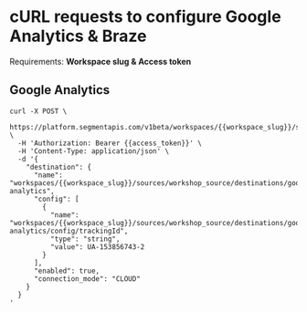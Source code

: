 # cURL requests to configure Google Analytics & Braze


Requirements:
**Workspace slug & Access token**


## Google Analytics
```
curl -X POST \
  https://platform.segmentapis.com/v1beta/workspaces/{{workspace_slug}}/sources/workshop_source/destinations/ \
  -H 'Authorization: Bearer {{access_token}}' \
  -H 'Content-Type: application/json' \
  -d '{
    "destination": {
      "name": "workspaces/{{workspace_slug}}/sources/workshop_source/destinations/google-analytics",
      "config": [
        {
          "name": "workspaces/{{workspace_slug}}/sources/workshop_source/destinations/google-analytics/config/trackingId",
          "type": "string",
          "value": UA-153856743-2
        }
      ],
      "enabled": true,
      "connection_mode": "CLOUD"
    }
  }
'
```
